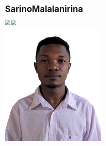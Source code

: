 # SarinoMalalanirina
![](https://github-readme-stats.vercel.app/api/top-langs/?username=sarino&theme=radical&hide_langs_below=8)
![](https://github-readme-stats.vercel.app/api?username=sarino&show_icons=true&theme=radical&count_private=true)

![Cover](https://github.com/sarino22Y/SarinoMalalanirina/blob/main/img/photo2_05042024-removebg-preview.png)
